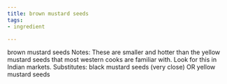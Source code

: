```yaml
---
title: brown mustard seeds
tags:
- ingredient

---
```

brown mustard seeds Notes: These are smaller and hotter than the yellow mustard seeds that most western cooks are familiar with. Look for this in Indian markets. Substitutes: black mustard seeds (very close) OR yellow mustard seeds
